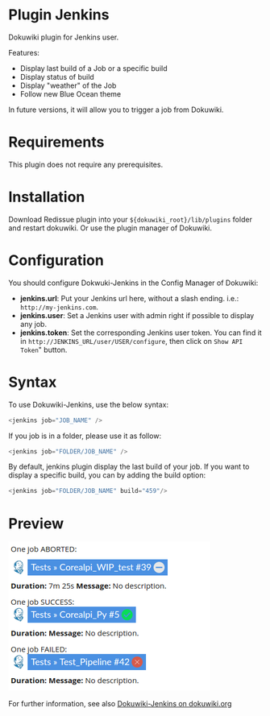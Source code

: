 # Plugin Jenkins


Dokuwiki plugin for Jenkins user.

Features:
  * Display last build of a Job or a specific build
  * Display status of build
  * Display "weather" of the Job
  * Follow new Blue Ocean theme

In future versions, it will allow you to trigger a job from Dokuwiki.

# Requirements

This plugin does not require any prerequisites.

# Installation

Download Redissue plugin into your `${dokuwiki_root}/lib/plugins` folder and restart dokuwiki. Or use the plugin manager of Dokuwiki.

# Configuration

You should configure Dokwuki-Jenkins in the Config Manager of Dokuwiki:

* **jenkins.url**: Put your Jenkins url here, without a slash ending. i.e.: `http://my-jenkins.com`.
* **jenkins.user**: Set a Jenkins user with admin right if possible to display any job.
* **jenkins.token**: Set the corresponding Jenkins user token. You can find it in `http://JENKINS_URL/user/USER/configure`, then click on `Show API Token`" button.

# Syntax

To use Dokuwiki-Jenkins, use the below syntax:

```php
<jenkins job="JOB_NAME" />
```

If you job is in a folder, please use it as follow:

```php
<jenkins job="FOLDER/JOB_NAME" />
```

By default, jenkins plugin display the last build of your job. If you want to display a specific build, you can by adding the build option:

```php
<jenkins job="FOLDER/JOB_NAME" build="459"/>
```

# Preview

![Plugin Preview](images/jenkins_preview.png)

For further information, see also [Dokuwiki-Jenkins on dokuwiki.org](https://www.dokuwiki.org/plugin:jenkins)
